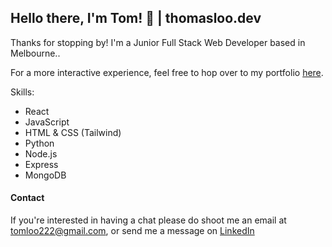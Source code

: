 ## Hello there, I'm Tom! 🤖 | thomasloo.dev

Thanks for stopping by! I'm a Junior Full Stack Web Developer based in Melbourne..

For a more interactive experience, feel free to hop over to my portfolio [here](https://thomasloo.dev/).

Skills:
- React
- JavaScript
- HTML & CSS (Tailwind)
- Python
- Node.js
- Express
- MongoDB

#### Contact
If you're interested in having a chat please do shoot me an email at tomloo222@gmail.com, or send me a message on [LinkedIn](https://www.linkedin.com/in/thomas-loo/)

